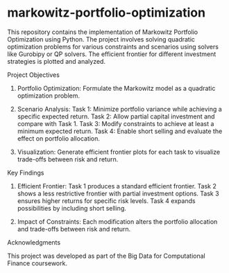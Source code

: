 # markowitz-portfolio-optimization
This repository contains the implementation of Markowitz Portfolio Optimization using Python. The project involves solving quadratic optimization problems for various constraints and scenarios using solvers like Gurobipy or QP solvers. The efficient frontier for different investment strategies is plotted and analyzed.

Project Objectives

1. Portfolio Optimization: Formulate the Markowitz model as a quadratic optimization problem.

2. Scenario Analysis:
Task 1: Minimize portfolio variance while achieving a specific expected return.
Task 2: Allow partial capital investment and compare with Task 1.
Task 3: Modify constraints to achieve at least a minimum expected return.
Task 4: Enable short selling and evaluate the effect on portfolio allocation.

3. Visualization: Generate efficient frontier plots for each task to visualize trade-offs between risk and return.

Key Findings

1. Efficient Frontier:
Task 1 produces a standard efficient frontier.
Task 2 shows a less restrictive frontier with partial investment options.
Task 3 ensures higher returns for specific risk levels.
Task 4 expands possibilities by including short selling.

2. Impact of Constraints:
Each modification alters the portfolio allocation and trade-offs between risk and return.


Acknowledgments

This project was developed as part of the Big Data for Computational Finance coursework.

